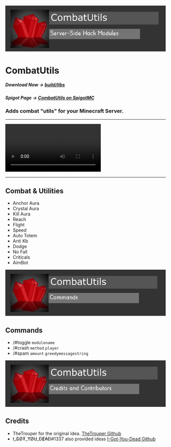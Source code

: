 ![CombatUtils](/assets/images/cubanner.png)

# CombatUtils
##### Download Now -> [build/libs](/build/libs)
##### Spigot Page -> [CombatUtils on SpigotMC](https://www.spigotmc.org/resources/combatutils.107791/)

### Adds combat "utils" for your Minecraft Server.
-----------------------------------------------------

![CombatUtils.mp4](/assets/videos/CombatUtils.mp4)

-----------------------------------------------------
## Combat & Utilities
- Anchor Aura
- Crystal Aura
- Kill Aura
- Reach
- Flight
- Speed
- Auto Totem
- Anti Kb
- Dodge
- No Fall
- Criticals
- AimBot

![CombatUtils Commands](/assets/images/cucommands.png)

## Commands
- /#toggle `modulename`
- /#crash `method` `player`
- /#spam `amount` `greedymessagestring`

![CombatUtils Credits and Contributors](/assets/images/cucredits.png)

## Credits
- TheTrouper for the original idea. [TheTrouper Github](https://github.com/thetrouper)
- ł_₲Ø₮_ɎØɄ_ĐɆ₳Đ#1337 also provided ideas [I-Got-You-Dead Github](https://github.com/I-Got-You-Dead)
